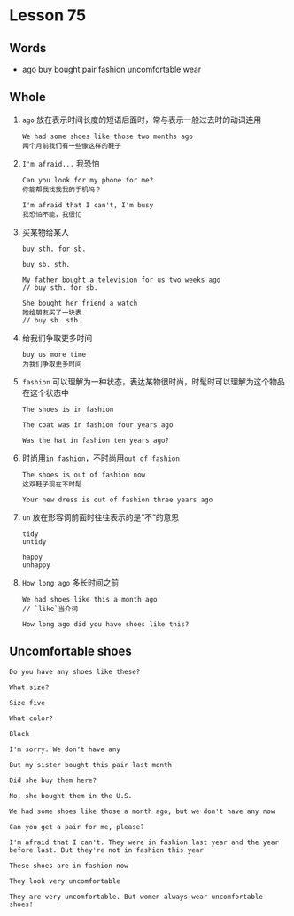 # Lesson 75

## Words

- ago buy bought pair fashion uncomfortable wear

## Whole

1. `ago` 放在表示时间长度的短语后面时，常与表示一般过去时的动词连用

   ```
   We had some shoes like those two months ago
   两个月前我们有一些像这样的鞋子
   ```

2. `I'm afraid...` 我恐怕

   ```
   Can you look for my phone for me?
   你能帮我找找我的手机吗？

   I'm afraid that I can't, I'm busy
   我恐怕不能，我很忙
   ```

3. 买某物给某人

   ```
   buy sth. for sb.

   buy sb. sth.
   ```

   ```
   My father bought a television for us two weeks ago
   // buy sth. for sb.

   She bought her friend a watch
   她给朋友买了一块表
   // buy sb. sth.
   ```

4. 给我们争取更多时间

   ```
   buy us more time
   为我们争取更多时间
   ```

5. `fashion` 可以理解为一种状态，表达某物很时尚，时髦时可以理解为这个物品在这个状态中

   ```
   The shoes is in fashion

   The coat was in fashion four years ago

   Was the hat in fashion ten years ago?
   ```

6. 时尚用`in fashion`，不时尚用`out of fashion`

   ```
   The shoes is out of fashion now
   这双鞋子现在不时髦

   Your new dress is out of fashion three years ago
   ```

7. `un` 放在形容词前面时往往表示的是“不”的意思

   ```
   tidy
   untidy

   happy
   unhappy
   ```

8. `How long ago` 多长时间之前

   ```
   We had shoes like this a month ago
   // `like`当介词

   How long ago did you have shoes like this?
   ```

## Uncomfortable shoes

```
Do you have any shoes like these?

What size?

Size five

What color?

Black

I'm sorry. We don't have any

But my sister bought this pair last month

Did she buy them here?

No, she bought them in the U.S.

We had some shoes like those a month ago, but we don't have any now

Can you get a pair for me, please?

I'm afraid that I can't. They were in fashion last year and the year before last. But they're not in fashion this year

These shoes are in fashion now

They look very uncomfortable

They are very uncomfortable. But women always wear uncomfortable shoes!
```

